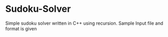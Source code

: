 # Sudoku-Solver
Simple sudoku solver written in C++ using recursion.
Sample Input file and format is given
